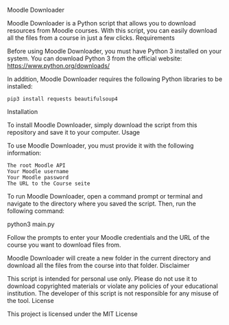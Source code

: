 Moodle Downloader

Moodle Downloader is a Python script that allows you to download resources from Moodle courses. With this script, you can easily download all the files from a course in just a few clicks.
Requirements

Before using Moodle Downloader, you must have Python 3 installed on your system. You can download Python 3 from the official website: https://www.python.org/downloads/

In addition, Moodle Downloader requires the following Python libraries to be installed:

    pip3 install requests beautifulsoup4

Installation

To install Moodle Downloader, simply download the script from this repository and save it to your computer.
Usage

To use Moodle Downloader, you must provide it with the following information:

    The root Moodle API
    Your Moodle username
    Your Moodle password
    The URL to the Course seite

To run Moodle Downloader, open a command prompt or terminal and navigate to the directory where you saved the script. Then, run the following command:

python3 main.py

Follow the prompts to enter your Moodle credentials and the URL of the course you want to download files from.

Moodle Downloader will create a new folder in the current directory and download all the files from the course into that folder.
Disclaimer

This script is intended for personal use only. Please do not use it to download copyrighted materials or violate any policies of your educational institution. The developer of this script is not responsible for any misuse of the tool.
License

This project is licensed under the MIT License
